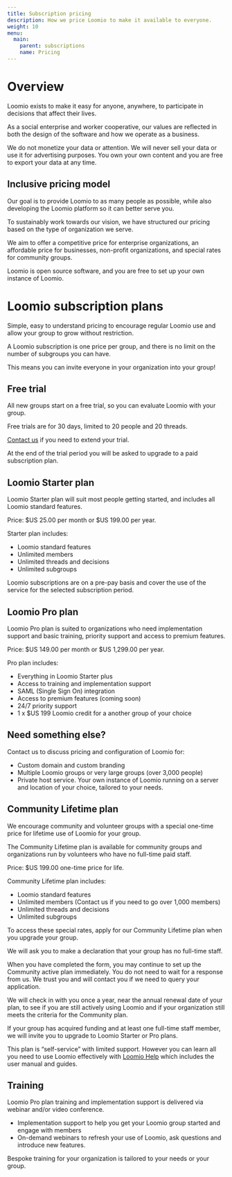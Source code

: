 ```yaml
---
title: Subscription pricing
description: How we price Loomio to make it available to everyone.
weight: 10
menu:
  main:
    parent: subscriptions
    name: Pricing
---
```


# Overview
Loomio exists to make it easy for anyone, anywhere, to participate in decisions that affect their lives.

As a social enterprise and worker cooperative, our values are reflected in both the design of the software and how we operate as a business.

We do not monetize your data or attention. We will never sell your data or use it for advertising purposes. You own your own content and you are free to export your data at any time.

## Inclusive pricing model
Our goal is to provide Loomio to as many people as possible, while also developing the Loomio platform so it can better serve you.

To sustainably work towards our vision, we have structured our pricing based on the type of organization we serve.

We aim to offer a competitive price for enterprise organizations, an affordable price for businesses, non-profit organizations, and special rates for community groups.

Loomio is open source software, and you are free to set up your own instance of Loomio.

# Loomio subscription plans
Simple, easy to understand pricing to encourage regular Loomio use and allow your group to grow without restriction.  

A Loomio subscription is one price per group, and there is no limit on the number of subgroups you can have.

This means you can invite everyone in your organization into your group!

## Free trial
All new groups start on a free trial, so you can evaluate Loomio with your group.

Free trials are for 30 days, limited to 20 people and 20 threads.

[Contact us](https://www.loomio.org/contact) if you need to extend your trial.

At the end of the trial period you will be asked to upgrade to a paid subscription plan.

## Loomio Starter plan
Loomio Starter plan will suit most people getting started, and includes all Loomio standard features.

Price: $US 25.00 per month or $US 199.00 per year.

Starter plan includes:
- Loomio standard features
- Unlimited members
- Unlimited threads and decisions
- Unlimited subgroups

Loomio subscriptions are on a pre-pay basis and cover the use of the service for the selected subscription period.

## Loomio Pro plan
Loomio Pro plan is suited to organizations who need implementation support and basic training, priority support and access to premium features.

Price: $US 149.00 per month or $US 1,299.00 per year.

Pro plan includes:
- Everything in Loomio Starter plus
- Access to training and implementation support
- SAML (Single Sign On) integration
- Access to premium features (coming soon)
- 24/7 priority support
- 1 x $US 199 Loomio credit for a another group of your choice

## Need something else?
Contact us to discuss pricing and configuration of Loomio for:
- Custom domain and custom branding
- Multiple Loomio groups or very large groups (over 3,000 people)
- Private host service. Your own instance of Loomio running on a server and location of your choice, tailored to your needs.

## Community Lifetime plan
We encourage community and volunteer groups with a special one-time price for lifetime use of Loomio for your group.

The Community Lifetime plan is available for community groups and organizations run by volunteers who have no full-time paid staff.

Price: $US 199.00 one-time price for life.

Community Lifetime plan includes:
- Loomio standard features
- Unlimited members (Contact us if you need to go over 1,000 members)
- Unlimited threads and decisions
- Unlimited subgroups

To access these special rates, apply for our Community Lifetime plan when you upgrade your group.

We will ask you to make a declaration that your group has no full-time staff.

When you have completed the form, you may continue to set up the Community active plan immediately. You do not need to wait for a response from us. We trust you and will contact you if we need to query your application.

We will check in with you once a year, near the annual renewal date of your plan, to see if you are still actively using Loomio and if your organization still meets the criteria for the Community plan.

If your group has acquired funding and at least one full-time staff member, we will invite you to upgrade to Loomio Starter or Pro plans.

This plan is “self-service” with limited support. However you can learn all you need to use Loomio effectively with [Loomio Help](https://help.loomio.org) which includes the user manual and guides.

## Training
Loomio Pro plan training and implementation support is delivered via webinar and/or video conference.

- Implementation support to help you get your Loomio group started and engage with members
- On-demand webinars to refresh your use of Loomio, ask questions and introduce new features.

Bespoke training for your organization is tailored to your needs or your group.
